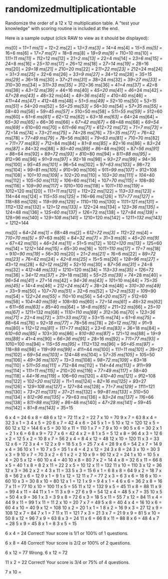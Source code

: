 # randomizedmultiplicationtable
Randomize the order of a 12 x 12 multiplication table. A "test your knowledge" with scoring routine is included at the end.

Here is a sample output (click RAW to view as it should be displayed):

ms[0] = 1*1=1
ms[1] = 1*2=2
ms[2] = 1*3=3
ms[3] = 1*4=4
ms[4] = 1*5=5
ms[5] = 1*6=6
ms[6] = 1*7=7
ms[7] = 1*8=8
ms[8] = 1*9=9
ms[9] = 1*10=10
ms[10] = 1*11=11
ms[11] = 1*12=12
ms[12] = 2*1=2
ms[13] = 2*2=4
ms[14] = 2*3=6
ms[15] = 2*4=8
ms[16] = 2*5=10
ms[17] = 2*6=12
ms[18] = 2*7=14
ms[19] = 2*8=16
ms[20] = 2*9=18
ms[21] = 2*10=20
ms[22] = 2*11=22
ms[23] = 2*12=24
ms[24] = 3*1=3
ms[25] = 3*2=6
ms[26] = 3*3=9
ms[27] = 3*4=12
ms[28] = 3*5=15
ms[29] = 3*6=18
ms[30] = 3*7=21
ms[31] = 3*8=24
ms[32] = 3*9=27
ms[33] = 3*10=30
ms[34] = 3*11=33
ms[35] = 3*12=36
ms[36] = 4*1=4
ms[37] = 4*2=8
ms[38] = 4*3=12
ms[39] = 4*4=16
ms[40] = 4*5=20
ms[41] = 4*6=24
ms[42] = 4*7=28
ms[43] = 4*8=32
ms[44] = 4*9=36
ms[45] = 4*10=40
ms[46] = 4*11=44
ms[47] = 4*12=48
ms[48] = 5*1=5
ms[49] = 5*2=10
ms[50] = 5*3=15
ms[51] = 5*4=20
ms[52] = 5*5=25
ms[53] = 5*6=30
ms[54] = 5*7=35
ms[55] = 5*8=40
ms[56] = 5*9=45
ms[57] = 5*10=50
ms[58] = 5*11=55
ms[59] = 5*12=60
ms[60] = 6*1=6
ms[61] = 6*2=12
ms[62] = 6*3=18
ms[63] = 6*4=24
ms[64] = 6*5=30
ms[65] = 6*6=36
ms[66] = 6*7=42
ms[67] = 6*8=48
ms[68] = 6*9=54
ms[69] = 6*10=60
ms[70] = 6*11=66
ms[71] = 6*12=72
ms[72] = 7*1=7
ms[73] = 7*2=14
ms[74] = 7*3=21
ms[75] = 7*4=28
ms[76] = 7*5=35
ms[77] = 7*6=42
ms[78] = 7*7=49
ms[79] = 7*8=56
ms[80] = 7*9=63
ms[81] = 7*10=70
ms[82] = 7*11=77
ms[83] = 7*12=84
ms[84] = 8*1=8
ms[85] = 8*2=16
ms[86] = 8*3=24
ms[87] = 8*4=32
ms[88] = 8*5=40
ms[89] = 8*6=48
ms[90] = 8*7=56
ms[91] = 8*8=64
ms[92] = 8*9=72
ms[93] = 8*10=80
ms[94] = 8*11=88
ms[95] = 8*12=96
ms[96] = 9*1=9
ms[97] = 9*2=18
ms[98] = 9*3=27
ms[99] = 9*4=36
ms[100] = 9*5=45
ms[101] = 9*6=54
ms[102] = 9*7=63
ms[103] = 9*8=72
ms[104] = 9*9=81
ms[105] = 9*10=90
ms[106] = 9*11=99
ms[107] = 9*12=108
ms[108] = 10*1=10
ms[109] = 10*2=20
ms[110] = 10*3=30
ms[111] = 10*4=40
ms[112] = 10*5=50
ms[113] = 10*6=60
ms[114] = 10*7=70
ms[115] = 10*8=80
ms[116] = 10*9=90
ms[117] = 10*10=100
ms[118] = 10*11=110
ms[119] = 10*12=120
ms[120] = 11*1=11
ms[121] = 11*2=22
ms[122] = 11*3=33
ms[123] = 11*4=44
ms[124] = 11*5=55
ms[125] = 11*6=66
ms[126] = 11*7=77
ms[127] = 11*8=88
ms[128] = 11*9=99
ms[129] = 11*10=110
ms[130] = 11*11=121
ms[131] = 11*12=132
ms[132] = 12*1=12
ms[133] = 12*2=24
ms[134] = 12*3=36
ms[135] = 12*4=48
ms[136] = 12*5=60
ms[137] = 12*6=72
ms[138] = 12*7=84
ms[139] = 12*8=96
ms[140] = 12*9=108
ms[141] = 12*10=120
ms[142] = 12*11=132
ms[143] = 12*12=144


ms[0] = 6*4=24
ms[1] = 6*8=48
ms[2] = 6*12=72
ms[3] = 11*2=22
ms[4] = 7*10=70
ms[5] = 9*7=63
ms[6] = 8*4=32
ms[7] = 3*1=3
ms[8] = 4*5=20
ms[9] = 6*7=42
ms[10] = 4*6=24
ms[11] = 5*1=5
ms[12] = 10*12=120
ms[13] = 12*5=60
ms[14] = 12*12=144
ms[15] = 6*5=30
ms[16] = 10*11=110
ms[17] = 1*7=7
ms[18] = 9*10=90
ms[19] = 5*6=30
ms[20] = 2*1=2
ms[21] = 1*6=6
ms[22] = 8*9=72
ms[23] = 7*6=42
ms[24] = 4*2=8
ms[25] = 1*5=5
ms[26] = 12*8=96
ms[27] = 4*3=12
ms[28] = 6*2=12
ms[29] = 5*2=10
ms[30] = 8*7=56
ms[31] = 2*4=8
ms[32] = 4*12=48
ms[33] = 12*10=120
ms[34] = 11*3=33
ms[35] = 12*6=72
ms[36] = 3*4=12
ms[37] = 2*9=18
ms[38] = 5*5=25
ms[39] = 7*4=28
ms[40] = 9*6=54
ms[41] = 2*7=14
ms[42] = 9*4=36
ms[43] = 10*1=10
ms[44] = 7*5=35
ms[45] = 1*4=4
ms[46] = 2*12=24
ms[47] = 3*8=24
ms[48] = 3*10=30
ms[49] = 3*3=9
ms[50] = 10*7=70
ms[51] = 3*2=6
ms[52] = 1*2=2
ms[53] = 10*9=90
ms[54] = 12*2=24
ms[55] = 1*10=10
ms[56] = 5*4=20
ms[57] = 5*12=60
ms[58] = 10*4=40
ms[59] = 10*8=80
ms[60] = 7*2=14
ms[61] = 4*8=32
ms[62] = 6*11=66
ms[63] = 8*5=40
ms[64] = 1*8=8
ms[65] = 2*11=22
ms[66] = 2*5=10
ms[67] = 12*11=132
ms[68] = 11*10=110
ms[69] = 3*12=36
ms[70] = 12*3=36
ms[71] = 2*2=4
ms[72] = 3*11=33
ms[73] = 5*3=15
ms[74] = 6*1=6
ms[75] = 8*8=64
ms[76] = 9*2=18
ms[77] = 7*8=56
ms[78] = 2*6=12
ms[79] = 9*1=9
ms[80] = 1*12=12
ms[81] = 11*7=77
ms[82] = 2*3=6
ms[83] = 3*6=18
ms[84] = 6*10=60
ms[85] = 10*3=30
ms[86] = 8*10=80
ms[87] = 12*1=12
ms[88] = 1*9=9
ms[89] = 4*1=4
ms[90] = 6*6=36
ms[91] = 2*8=16
ms[92] = 7*11=77
ms[93] = 10*10=100
ms[94] = 11*5=55
ms[95] = 11*12=132
ms[96] = 9*5=45
ms[97] = 11*8=88
ms[98] = 11*9=99
ms[99] = 4*11=44
ms[100] = 11*1=11
ms[101] = 3*9=27
ms[102] = 6*9=54
ms[103] = 12*4=48
ms[104] = 5*7=35
ms[105] = 10*5=50
ms[106] = 4*9=36
ms[107] = 1*3=3
ms[108] = 9*8=72
ms[109] = 6*3=18
ms[110] = 5*11=55
ms[111] = 7*12=84
ms[112] = 11*4=44
ms[113] = 9*11=99
ms[114] = 1*11=11
ms[115] = 2*10=20
ms[116] = 7*7=49
ms[117] = 5*8=40
ms[118] = 4*4=16
ms[119] = 10*6=60
ms[120] = 4*10=40
ms[121] = 9*12=108
ms[122] = 10*2=20
ms[123] = 1*1=1
ms[124] = 8*2=16
ms[125] = 9*3=27
ms[126] = 12*9=108
ms[127] = 12*7=84
ms[128] = 7*1=7
ms[129] = 11*11=121
ms[130] = 7*3=21
ms[131] = 3*7=21
ms[132] = 9*9=81
ms[133] = 5*10=50
ms[134] = 8*12=96
ms[135] = 7*9=63
ms[136] = 8*3=24
ms[137] = 11*6=66
ms[138] = 8*11=88
ms[139] = 8*6=48
ms[140] = 4*7=28
ms[141] = 5*9=45
ms[142] = 8*1=8
ms[143] = 3*5=15


6 x 4 = 24
6 x 8 = 48
6 x 12 = 72
11 x 2 = 22
7 x 10 = 70
9 x 7 = 63
8 x 4 = 32
3 x 1 = 3
4 x 5 = 20
6 x 7 = 42
4 x 6 = 24
5 x 1 = 5
10 x 12 = 120
12 x 5 = 60
12 x 12 = 144
6 x 5 = 30
10 x 11 = 110
1 x 7 = 7
9 x 10 = 90
5 x 6 = 30
2 x 1 = 2
1 x 6 = 6
8 x 9 = 72
7 x 6 = 42
4 x 2 = 8
1 x 5 = 5
12 x 8 = 96
4 x 3 = 12
6 x 2 = 12
5 x 2 = 10
8 x 7 = 56
2 x 4 = 8
4 x 12 = 48
12 x 10 = 120
11 x 3 = 33
12 x 6 = 72
3 x 4 = 12
2 x 9 = 18
5 x 5 = 25
7 x 4 = 28
9 x 6 = 54
2 x 7 = 14
9 x 4 = 36
10 x 1 = 10
7 x 5 = 35
1 x 4 = 4
2 x 12 = 24
3 x 8 = 24
3 x 10 = 30
3 x 3 = 9
10 x 7 = 70
3 x 2 = 6
1 x 2 = 2
10 x 9 = 90
12 x 2 = 24
1 x 10 = 10
5 x 4 = 20
5 x 12 = 60
10 x 4 = 40
10 x 8 = 80
7 x 2 = 14
4 x 8 = 32
6 x 11 = 66
8 x 5 = 40
1 x 8 = 8
2 x 11 = 22
2 x 5 = 10
12 x 11 = 132
11 x 10 = 110
3 x 12 = 36
12 x 3 = 36
2 x 2 = 4
3 x 11 = 33
5 x 3 = 15
6 x 1 = 6
8 x 8 = 64
9 x 2 = 18
7 x 8 = 56
2 x 6 = 12
9 x 1 = 9
1 x 12 = 12
11 x 7 = 77
2 x 3 = 6
3 x 6 = 18
6 x 10 = 60
10 x 3 = 30
8 x 10 = 80
12 x 1 = 12
1 x 9 = 9
4 x 1 = 4
6 x 6 = 36
2 x 8 = 16
7 x 11 = 77
10 x 10 = 100
11 x 5 = 55
11 x 12 = 132
9 x 5 = 45
11 x 8 = 88
11 x 9 = 99
4 x 11 = 44
11 x 1 = 11
3 x 9 = 27
6 x 9 = 54
12 x 4 = 48
5 x 7 = 35
10 x 5 = 50
4 x 9 = 36
1 x 3 = 3
9 x 8 = 72
6 x 3 = 18
5 x 11 = 55
7 x 12 = 84
11 x 4 = 44
9 x 11 = 99
1 x 11 = 11
2 x 10 = 20
7 x 7 = 49
5 x 8 = 40
4 x 4 = 16
10 x 6 = 60
4 x 10 = 40
9 x 12 = 108
10 x 2 = 20
1 x 1 = 1
8 x 2 = 16
9 x 3 = 27
12 x 9 = 108
12 x 7 = 84
7 x 1 = 7
11 x 11 = 121
7 x 3 = 21
3 x 7 = 21
9 x 9 = 81
5 x 10 = 50
8 x 12 = 96
7 x 9 = 63
8 x 3 = 24
11 x 6 = 66
8 x 11 = 88
8 x 6 = 48
4 x 7 = 28
5 x 9 = 45
8 x 1 = 8
3 x 5 = 15


6 x 4 = 24
Correct! Your score is 1/1 or 100% of 1 questions.

6 x 8 = 48
Correct! Your score is 2/2 or 100% of 2 questions.

6 x 12 = 77
Wrong. 6 x 12 = 72

11 x 2 = 22
Correct! Your score is 3/4 or 75% of 4 questions.

7 x 10 =  
